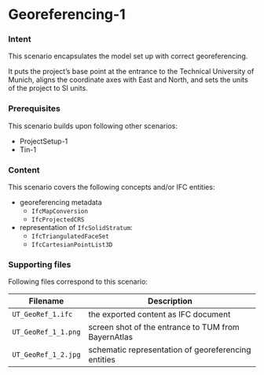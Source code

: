 
# Georeferencing-1

### Intent

This scenario encapsulates the model set up with correct georeferencing. 

It puts the project’s base point at the entrance to the Technical University of Munich,
 aligns the coordinate axes with East and North,
 and sets the units of the project to SI units. 

### Prerequisites

This scenario builds upon following other scenarios:

- ProjectSetup-1
- Tin-1

### Content

This scenario covers the following concepts and/or IFC entities:

- georeferencing metadata
  * `IfcMapConversion`
  * `IfcProjectedCRS`
- representation of `IfcSolidStratum`:
  * `IfcTriangulatedFaceSet`
  * `IfcCartesianPointList3D`

### Supporting files

Following files correspond to this scenario:

| Filename                          | Description                               |
|-----------------------------------|-------------------------------------------|
| `UT_GeoRef_1.ifc`                 | the exported content as IFC document      |
| `UT_GeoRef_1_1.png`               | screen shot of the entrance to TUM from BayernAtlas |
| `UT_GeoRef_1_2.jpg`               | schematic representation of georeferencing entities |
